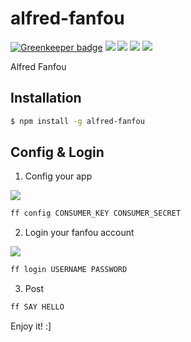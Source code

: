 # alfred-fanfou

[![Greenkeeper badge](https://badges.greenkeeper.io/LitoMore/alfred-fanfou.svg)](https://greenkeeper.io/)
[![](https://img.shields.io/travis/LitoMore/alfred-fanfou/master.svg)](https://travis-ci.org/LitoMore/alfred-fanfou)
[![](https://img.shields.io/npm/v/alfred-fanfou.svg)](https://www.npmjs.com/package/alfred-fanfou)
[![](https://img.shields.io/npm/l/alfred-fanfou.svg)](https://github.com/LitoMore/alfred-fanfou/blob/master/LICENSE)
[![](https://img.shields.io/badge/code_style-standard-brightgreen.svg)](https://standardjs.com)

Alfred Fanfou

## Installation

```bash
$ npm install -g alfred-fanfou
```

## Config & Login

1. Config your app

![](http://photo2.fanfou.com/v1/mss_3d027b52ec5a4d589e68050845611e68/ff/n0/0e/0w/v6_123495.jpg@500w)

```bash
ff config CONSUMER_KEY CONSUMER_SECRET
```

2. Login your fanfou account

![](http://photo3.fanfou.com/v1/mss_3d027b52ec5a4d589e68050845611e68/ff/n0/0e/0w/v7_123494.jpg@500w)

```bash
ff login USERNAME PASSWORD
```

3. Post

```bash
ff SAY HELLO
```

Enjoy it! :]
